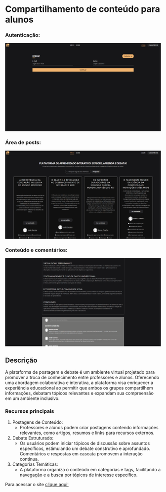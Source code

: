 # Compartilhamento de conteúdo para alunos

<p align="center">
  <h3>Autenticação:</h3>
  <img src="/public/img_site_prof_1.png" width="800" />
  <h3>Área de posts:</h3>
  <img src="/public/img_site_prof_2.png" width="800" />
  <h3>Conteúdo e comentários:</h3>
  <img src="/public/img_site_prof_3.png" width="800" />
</p>

## Descrição

A plataforma de postagem e debate é um ambiente virtual projetado para promover a troca de conhecimento entre professores e alunos. Oferecendo uma abordagem colaborativa e interativa, a plataforma visa enriquecer a experiência educacional ao permitir que ambos os grupos compartilhem informações, debatam tópicos relevantes e expandam sua compreensão em um ambiente inclusivo.

### Recursos principais

1. Postagens de Conteúdo:
   - Professores e alunos podem criar postagens contendo informações relevantes, como artigos, resumos e links para recursos externos.
1. Debate Estruturado:
   - Os usuários podem iniciar tópicos de discussão sobre assuntos específicos, estimulando um debate construtivo e aprofundado. Comentários e respostas em cascata promovem a interação contínua.
1. Categorias Temáticas:
   - A plataforma organiza o conteúdo em categorias e tags, facilitando a navegação e a busca por tópicos de interesse específico.

Para acessar o site [clique aqui!](https://conteudo-para-alunos.netlify.app/)
